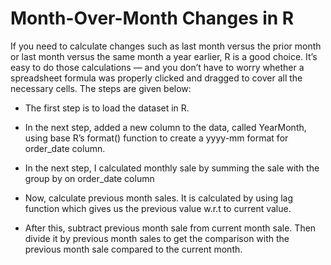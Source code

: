 # Month-Over-Month Changes in R
If you need to calculate changes such as last month versus the prior month or last month versus the same month a year earlier, R is a good choice. It’s easy to do those calculations — and you don’t have to worry whether a spreadsheet formula was properly clicked and dragged to cover all the necessary cells. The steps are given below:

- The first step is to load the dataset in R.

- In the next step, added a new column to the data, called YearMonth, using base R’s format() function to create a yyyy-mm format for order_date column.

- In the next step, I calculated monthly sale by summing the sale with the group by on order_date column

- Now, calculate previous month sales. It is calculated by using lag function which gives us the previous value w.r.t to current value.

- After this, subtract previous month sale from current month sale. Then divide it by previous month sales to get the comparison with the previous month sale compared to the current month.

